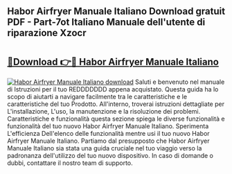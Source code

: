 ## Habor Airfryer Manuale Italiano Download gratuit PDF - Part-7ot Italiano Manuale dell'utente di riparazione Xzocr

# <h2><a href="http://dfdontn.blite.top/?on=Habor+Airfryer+Manuale+Italiano">🔗Download 👉🔴 Habor Airfryer Manuale Italiano</a></h2>

[![Habor Airfryer Manuale Italiano download](https://i.imgur.com/lujVjoI.png)](http://dfdontn.blite.top/?on=Habor+Airfryer+Manuale+Italiano)
Saluti e benvenuto nel manuale di Istruzioni per il tuo REDDDDDDD appena acquistato. Questa guida ha lo scopo di aiutarti a navigare facilmente tra le caratteristiche e le caratteristiche del tuo Prodotto. All'interno, troverai istruzioni dettagliate per L'installazione, L'uso, la manutenzione e la risoluzione dei problemi. Caratteristiche e funzionalità questa sezione spiega le diverse funzionalità e funzionalità del tuo nuovo Habor Airfryer Manuale Italiano. Sperimenta L'efficienza Dell'elenco delle funzionalità mentre usi il tuo nuovo Habor Airfryer Manuale Italiano. Partiamo dal presupposto che Habor Airfryer Manuale Italiano sia stata una guida cruciale nel tuo viaggio verso la padronanza dell'utilizzo del tuo nuovo dispositivo. In caso di domande o dubbi, contattare il nostro team di supporto.

